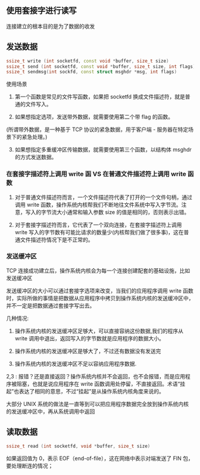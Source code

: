 ## 使用套接字进行读写

连接建立的根本目的是为了数据的收发

## 发送数据

```cpp
ssize_t write (int socketfd, const void *buffer, size_t size)
ssize_t send (int socketfd, const void *buffer, size_t size, int flags)
ssize_t sendmsg(int sockfd, const struct msghdr *msg, int flags)
```

使用场景

1. 第一个函数是常见的文件写函数，如果把 socketfd 换成文件描述符，就是普通的文件写入。

2. 如果想指定选项，发送带外数据，就需要使用第二个带 flag 的函数。

(所谓带外数据，是一种基于 TCP 协议的紧急数据，用于客户端 - 服务器在特定场景下的紧急处理。)

3. 如果想指定多重缓冲区传输数据，就需要使用第三个函数，以结构体 msghdr 的方式发送数据。

### 在套接字描述符上调用 write 函 VS 在普通文件描述符上调用 write 函数

1. 对于普通文件描述符而言，一个文件描述符代表了打开的一个文件句柄，通过调用 write 函数，操作系统内核帮我们不断地往文件系统中写入字节流。注意，写入的字节流大小通常和输入参数 size 的值是相同的，否则表示出错。

2. 对于套接字描述符而言，它代表了一个双向连接，在套接字描述符上调用 write 写入的字节数有可能比请求的数量少(内核帮我们做了很多事)，这在普通文件描述符情况下是不正常的。 

### 发送缓冲区

TCP 连接成功建立后，操作系统内核会为每一个连接创建配套的基础设施，比如发送缓冲区

发送缓冲区的大小可以通过套接字选项来改变，当我们的应用程序调用 write 函数时，实际所做的事情是把数据从应用程序中拷贝到操作系统内核的发送缓冲区中，并不一定是把数据通过套接字写出去。

几种情况:

1. 操作系统内核的发送缓冲区足够大，可以直接容纳这份数据,我们的程序从 write 调用中退出，返回写入的字节数就是应用程序的数据大小。

2. 操作系统内核的发送缓冲区是够大了，不过还有数据没有发送完

3. 操作系统内核的发送缓冲区不足以容纳应用程序数据.

2,3 : 报错？还是直接返回？操作系统内核并不会返回，也不会报错，而是应用程序被阻塞，也就是说应用程序在 write 函数调用处停留，不直接返回。术语“挂起”也表达了相同的意思，不过“挂起”是从操作系统内核角度来说的。

大部分 UNIX 系统的做法是一直等到可以把应用程序数据完全放到操作系统内核的发送缓冲区中，再从系统调用中返回

## 读取数据

```cpp
ssize_t read (int socketfd, void *buffer, size_t size)
```

如果返回值为 0，表示 EOF（end-of-file），这在网络中表示对端发送了 FIN 包，要处理断连的情况；
